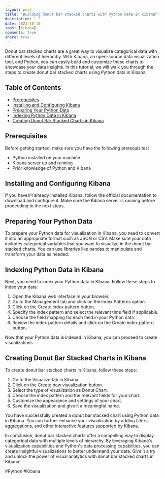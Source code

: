 ```yaml
---
layout: post
title: "Building donut bar stacked charts with Python data in Kibana"
description: " "
date: 2023-10-10
tags: [Kibana]
comments: true
share: true
---
```


Donut bar stacked charts are a great way to visualize categorical data with different levels of hierarchy. With Kibana, an open-source data visualization tool, and Python, you can easily build and customize these charts to showcase your data insights. In this tutorial, we will walk you through the steps to create donut bar stacked charts using Python data in Kibana.

## Table of Contents
- [Prerequisites](#prerequisites)
- [Installing and Configuring Kibana](#installing-and-configuring-kibana)
- [Preparing Your Python Data](#preparing-your-python-data)
- [Indexing Python Data in Kibana](#indexing-python-data-in-kibana)
- [Creating Donut Bar Stacked Charts in Kibana](#creating-donut-bar-stacked-charts-in-kibana)

## Prerequisites
Before getting started, make sure you have the following prerequisites:
- Python installed on your machine
- Kibana server up and running
- Prior knowledge of Python and Kibana

## Installing and Configuring Kibana
If you haven't already installed Kibana, follow the official documentation to download and configure it. Make sure the Kibana server is running before proceeding to the next steps.

## Preparing Your Python Data
To prepare your Python data for visualization in Kibana, you need to convert it into an appropriate format such as JSON or CSV. Make sure your data includes categorical variables that you want to visualize in the donut bar stacked charts. You can use libraries like pandas to manipulate and transform your data as needed.

## Indexing Python Data in Kibana
Next, you need to index your Python data in Kibana. Follow these steps to index your data:
1. Open the Kibana web interface in your browser.
2. Go to the Management tab and click on the Index Patterns option.
3. Click on the Create index pattern button.
4. Specify the index pattern and select the relevant time field if applicable.
5. Choose the field mapping for each field in your Python data.
6. Review the index pattern details and click on the Create index pattern button.

Now that your Python data is indexed in Kibana, you can proceed to create visualizations.

## Creating Donut Bar Stacked Charts in Kibana
To create donut bar stacked charts in Kibana, follow these steps:
1. Go to the Visualize tab in Kibana.
2. Click on the Create new visualization button.
3. Select the type of visualization as Donut Chart.
4. Choose the index pattern and the relevant fields for your chart.
5. Customize the appearance and settings of your chart.
6. Save the visualization and give it a meaningful name.

You have successfully created a donut bar stacked chart using Python data in Kibana. You can further enhance your visualization by adding filters, aggregations, and other interactive features supported by Kibana.

In conclusion, donut bar stacked charts offer a compelling way to display categorical data with multiple levels of hierarchy. By leveraging Kibana's visualization capabilities and Python's data processing capabilities, you can create insightful visualizations to better understand your data. Give it a try and unlock the power of visual analytics with donut bar stacked charts in Kibana!

\#Python #Kibana